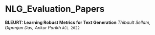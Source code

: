 # NLG_Evaluation_Papers


**BLEURT: Learning Robust Metrics for Text Generation** *Thibault Sellam, Dipanjan Das, Ankur Parikh* `ACL 2022`

